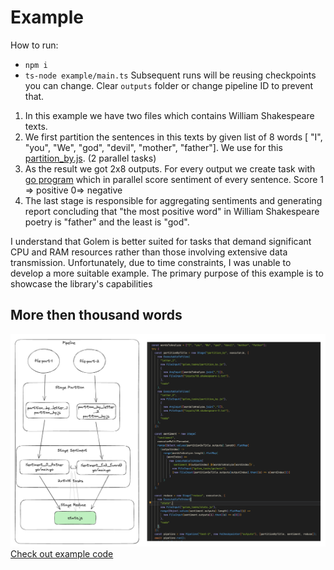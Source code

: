 # Example

How to run: 
- `npm i`
- `ts-node example/main.ts`
Subsequent runs will be reusing checkpoints you can change. Clear `outputs` folder or change pipeline ID to prevent that.

1. In this example we have two files which contains William Shakespeare texts.
2. We first partition the sentences in this texts by given list of 8 words [ "I", "you", "We", "god", "devil", "mother", "father"]. We use for this [partition_by.js](../golem_tasks/partition_by.js). (2 parallel tasks)
3. As the result we got 2x8 outputs. For every output we create task with [go program](../golem_tasks/go/main.go) which in parallel score sentiment of every sentence. Score 1 => positive 0=> negative
4. The last stage is responsible for aggregating sentiments and generating report concluding that "the most positive word" in William Shakespeare poetry is "father" and the least is "god".


I understand that Golem is better suited for tasks that demand significant CPU and RAM resources rather than those involving extensive data transmission. Unfortunately, due to time constraints, I was unable to develop a more suitable example. The primary purpose of this example is to showcase the library's capabilities

## More then thousand words
![alt text](image.png)
[Check out example code](./main.ts)

